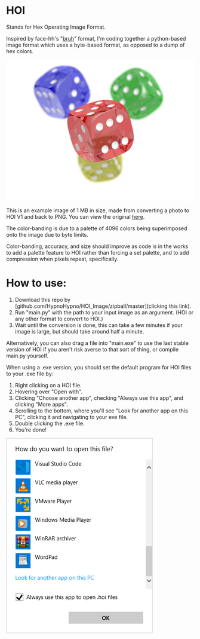 # HOI
Stands for Hex Operating Image Format.

Inspired by face-hh's "[bruh](https://github.com/face-hh/bruh)" format, I'm coding together a python-based image format which uses a byte-based format, as opposed to a dump of hex colors.

![Example Image](/output.png)

This is an example image of 1 MB in size, made from converting a photo to HOI V1 and back to PNG. You can view the original [here](https://upload.wikimedia.org/wikipedia/commons/4/47/PNG_transparency_demonstration_1.png).

The color-banding is due to a palette of 4096 colors being superimposed onto the image due to byte limits.

Color-banding, accuracy, and size should improve as code is in the works to add a palette feature to HOI rather than forcing a set palette, and to add compression when pixels repeat, specifically.

# How to use:
1. Download this repo by [github.com/HypnoHypno/HOI_Image/zipball/master](clicking this link).
2. Run "main.py" with the path to your input image as an argument. (HOI or any other format to convert to HOI.)
3. Wait until the conversion is done, this can take a few minutes if your image is large, but should take around half a minute.

Alternatively, you can also drag a file into "main.exe" to use the last stable version of HOI if you aren't risk averse to that sort of thing, or compile main.py yourself.

When using a .exe version, you should set the default program for HOI files to your .exe file by:
1. Right clicking on a HOI file.
2. Hovering over "Open with".
3. Clicking "Choose another app", checking "Always use this app", and clicking "More apps".
4. Scrolling to the bottom, where you'll see "Look for another app on this PC", clicking it and navigating to your exe file.
5. Double clicking the .exe file.
6. You're done!

!["Open with" panel](/open_with_panel.png)
